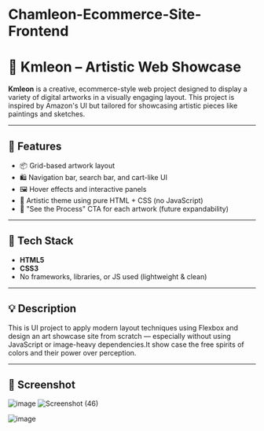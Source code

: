 # Chamleon-Ecommerce-Site-Frontend
# 🎨 Kmleon – Artistic Web Showcase

**Kmleon** is a creative, ecommerce-style web project designed to display a variety of digital artworks in a visually engaging layout. This project is inspired by Amazon's UI but tailored for showcasing artistic pieces like paintings and sketches.

---

## 🌟 Features

- 📦 Grid-based artwork layout
- 🛍️ Navigation bar, search bar, and cart-like UI
- 🖼️ Hover effects and interactive panels
- 🎨 Artistic theme using pure HTML + CSS (no JavaScript)
- 💬 "See the Process" CTA for each artwork (future expandability)

---

## 🧰 Tech Stack

- **HTML5**
- **CSS3**
- No frameworks, libraries, or JS used (lightweight & clean)

---

## 💡 Description
This is UI project to apply modern layout techniques using Flexbox and design an art showcase site from scratch — especially without using JavaScript or image-heavy dependencies.It show case the free spirits of colors and their power over perception.

---

##

## 📸 Screenshot
![image](https://github.com/user-attachments/assets/c563e49a-ac79-4071-b1f5-42eeb25f6a59)
![Screenshot (46)](https://github.com/user-attachments/assets/773c8982-523c-4353-bdc3-68c3536318ad)

![image](https://github.com/user-attachments/assets/638d590e-9912-4e25-ada2-093244b799fc)




